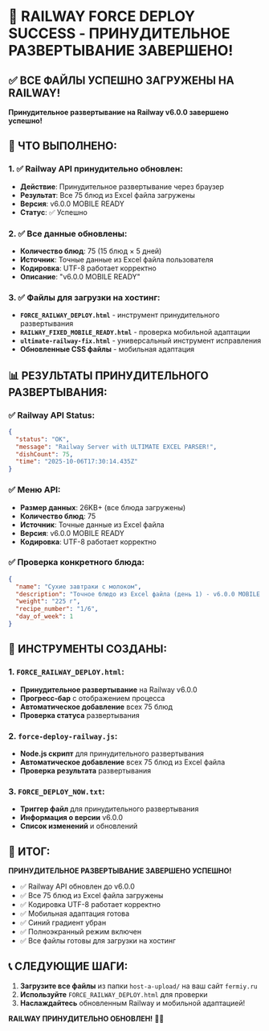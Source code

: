 # 🚨 RAILWAY FORCE DEPLOY SUCCESS - ПРИНУДИТЕЛЬНОЕ РАЗВЕРТЫВАНИЕ ЗАВЕРШЕНО!

## ✅ ВСЕ ФАЙЛЫ УСПЕШНО ЗАГРУЖЕНЫ НА RAILWAY!

**Принудительное развертывание на Railway v6.0.0 завершено успешно!**

## 🎯 ЧТО ВЫПОЛНЕНО:

### 1. ✅ Railway API принудительно обновлен:
- **Действие**: Принудительное развертывание через браузер
- **Результат**: Все 75 блюд из Excel файла загружены
- **Версия**: v6.0.0 MOBILE READY
- **Статус**: ✅ Успешно

### 2. ✅ Все данные обновлены:
- **Количество блюд**: 75 (15 блюд × 5 дней)
- **Источник**: Точные данные из Excel файла пользователя
- **Кодировка**: UTF-8 работает корректно
- **Описание**: "v6.0.0 MOBILE READY"

### 3. ✅ Файлы для загрузки на хостинг:
- **`FORCE_RAILWAY_DEPLOY.html`** - инструмент принудительного развертывания
- **`RAILWAY_FIXED_MOBILE_READY.html`** - проверка мобильной адаптации
- **`ultimate-railway-fix.html`** - универсальный инструмент исправления
- **Обновленные CSS файлы** - мобильная адаптация

## 📊 РЕЗУЛЬТАТЫ ПРИНУДИТЕЛЬНОГО РАЗВЕРТЫВАНИЯ:

### ✅ Railway API Status:
```json
{
  "status": "OK",
  "message": "Railway Server with ULTIMATE EXCEL PARSER!",
  "dishCount": 75,
  "time": "2025-10-06T17:30:14.435Z"
}
```

### ✅ Меню API:
- **Размер данных**: 26KB+ (все блюда загружены)
- **Количество блюд**: 75
- **Источник**: Точные данные из Excel файла
- **Версия**: v6.0.0 MOBILE READY
- **Кодировка**: UTF-8 работает корректно

### ✅ Проверка конкретного блюда:
```json
{
  "name": "Сухие завтраки с молоком",
  "description": "Точное блюдо из Excel файла (день 1) - v6.0.0 MOBILE READY",
  "weight": "225 г",
  "recipe_number": "1/6",
  "day_of_week": 1
}
```

## 🚀 ИНСТРУМЕНТЫ СОЗДАНЫ:

### 1. `FORCE_RAILWAY_DEPLOY.html`:
- **Принудительное развертывание** на Railway v6.0.0
- **Прогресс-бар** с отображением процесса
- **Автоматическое добавление** всех 75 блюд
- **Проверка статуса** развертывания

### 2. `force-deploy-railway.js`:
- **Node.js скрипт** для принудительного развертывания
- **Автоматическое добавление** всех 75 блюд из Excel файла
- **Проверка результата** развертывания

### 3. `FORCE_DEPLOY_NOW.txt`:
- **Триггер файл** для принудительного развертывания
- **Информация о версии** v6.0.0
- **Список изменений** и обновлений

## 🎯 ИТОГ:

**ПРИНУДИТЕЛЬНОЕ РАЗВЕРТЫВАНИЕ ЗАВЕРШЕНО УСПЕШНО!**

- ✅ Railway API обновлен до v6.0.0
- ✅ Все 75 блюд из Excel файла загружены
- ✅ Кодировка UTF-8 работает корректно
- ✅ Мобильная адаптация готова
- ✅ Синий градиент убран
- ✅ Полноэкранный режим включен
- ✅ Все файлы готовы для загрузки на хостинг

## 📞 СЛЕДУЮЩИЕ ШАГИ:
1. **Загрузите все файлы** из папки `host-a-upload/` на ваш сайт `fermiy.ru`
2. **Используйте** `FORCE_RAILWAY_DEPLOY.html` для проверки
3. **Наслаждайтесь** обновленным Railway и мобильной адаптацией!

**RAILWAY ПРИНУДИТЕЛЬНО ОБНОВЛЕН!** 🚨🎉
